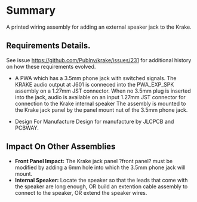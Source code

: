 # Summary
A printed wiring assembly for adding an external speaker jack to the Krake.

## Requirements Details.
See issue https://github.com/PubInv/krake/issues/231 for additional history on how these requirements evolved.

- A PWA which has a 3.5mm phone jack with switched signals.
The KRAKE audio output at J601 is conneced into the PWA_EXP_SPK assembly on a 1.27mm JST connector.
When no 3.5mm plug is inserted into the jack, audio is available on an input 1.27mm JST connector for connection to the Krake internal speaker
The assembly is mounted to the Krake jack panel by the panel mount nut of the 3.5mm phone jack.

- Design For Manufacture
Design for manufacture by JLCPCB and PCBWAY.


## Impact On Other Assemblies
- **Front Panel Impact:** The Krake jack panel ?front panel? must be modified by adding a 6mm hole into which the 3.5mm phone jack will mount.
- **Internal Speaker:** Locate the speaker so that the leads that come with the speaker are long enough, OR build an extention cable assembly to connect to the speaker, OR extend the speaker wires.


